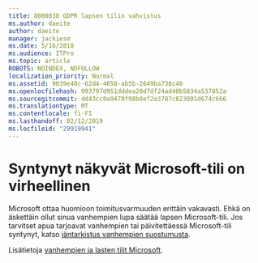 ```yaml
---
title: 8000038 GDPR lapsen tilin vahvistus
ms.author: daeite
author: daeite
manager: jackiesm
ms.date: 5/16/2018
ms.audience: ITPro
ms.topic: article
ROBOTS: NOINDEX, NOFOLLOW
localization_priority: Normal
ms.assetid: 9039e40c-62d4-4658-ab5b-2649ba738c40
ms.openlocfilehash: 993797d951dddea20d7df24ad40b5834a537852a
ms.sourcegitcommit: dd43cc0a9470f98b8ef2a3787c823801d674c666
ms.translationtype: MT
ms.contentlocale: fi-FI
ms.lasthandoff: 02/12/2019
ms.locfileid: "29919941"
---
```

# <a name="date-of-birth-displayed-in-your-microsoft-account-is-incorrect"></a>Syntynyt näkyvät Microsoft-tili on virheellinen

Microsoft ottaa huomioon toimitusvarmuuden erittäin vakavasti. Ehkä on äskettäin ollut sinua vanhempien lupa säätää lapsen Microsoft-tili. Jos tarvitset apua tarjoavat vanhempien tai päivitettäessä Microsoft-tili syntynyt, katso [iäntarkistus vanhempien suostumusta](https://go.microsoft.com/fwlink/p/?linkid=874364).
  
Lisätietoja [vanhempien ja lasten tilit Microsoft](https://go.microsoft.com/fwlink/p/?linkid=874365).
  

